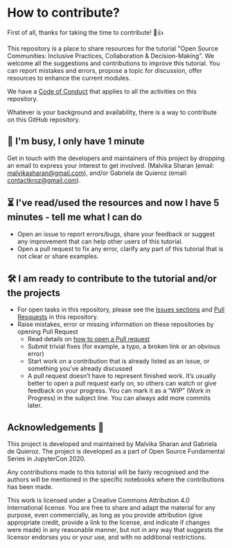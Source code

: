 # How to contribute?

First of all, thanks for taking the time to contribute! 🎉👍

This repository is a place to share resources for the tutorial "Open Source
Communities: Inclusive Practices, Collaboration & Decision-Making".
We welcome all the suggestions and contributions to improve this tutorial.
You can report mistakes and errors, propose a topic for discussion, offer resources
to enhance the current modules.

We have a [Code of Conduct](./CODE_OF_CONDUCT.md) that applies to all the activities
on this repository.

Whatever is your background and availability, there is a way to contribute on this
GitHub repository.

🏃 I'm busy, I only have 1 minute
---

Get in touch with the developers and maintainers of this project by dropping an email
to express your interest to get involved.
(Malvika Sharan (email: malvikasharan@gmail.com), and/or  Gabriela de Quieroz
(email: contactkroz@gmail.com).

⏳ I've read/used the resources and now I have 5 minutes - tell me what I can do
---

- Open an issue to report errors/bugs, share your feedback or suggest any improvement
that can help other users of this tutorial.
- Open a pull request to fix any error, clarify any part of this tutorial that is not
clear or share examples.

🛠 I am ready to contribute to the tutorial and/or the projects
---

- For open tasks in this repository, please see the
[Issues sections](./issues) and [Pull Resquests](./pulls) in this repository.
- Raise mistakes, error or missing information on these repositories by opening Pull Request
  - Read details on [how to open a Pull request](https://opensource.guide/how-to-contribute/#opening-a-pull-request)
  - Submit trivial fixes (for example, a typo, a broken link or an obvious error)
  - Start work on a contribution that is already listed as an issue, or something you’ve already discussed
  - A pull request doesn’t have to represent finished work. It’s usually better to open a
  pull request early on, so others can watch or give feedback on your progress.
  You can mark it as a “WIP” (Work in Progress) in the subject line. You can always add more commits later.

Acknowledgements 🙌
---

This project is developed and maintained by Malvika Sharan and Gabriela de Quieroz.
The project is developed as a part of Open Source Fundamental Series in JupyterCon 2020.

Any contributions made to this tutorial will be fairly recognised and the authors will
be mentioned in the specific notebooks where the contributions has been made.

This work is licensed under a Creative Commons Attribution 4.0 International license.
You are free to share and adapt the material for any purpose, even commercially,
as long as you provide attribution (give appropriate credit, provide a link to the license,
and indicate if changes were made) in any reasonable manner, but not in any way that suggests the
licensor endorses you or your use, and with no additional restrictions.

